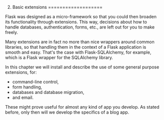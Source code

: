 2. Basic extensions
===================

Flask was designed as a micro-framework so that you could then
broaden its functionality through extensions.
This way, decisions about how to handle databases, authentication,
forms, etc., are left out for you to make freely.

Many extensions are in fact no more than nice wrappers around common libraries,
so that handling them in the context of a Flask application is smooth and easy.
That's the case with Flask-SQLAlchemy, for example, which is a
Flask wrapper for the SQLAlchemy library.

In this chapter we will install and describe the use of
some general purpose extensions, for:

* command-line control,
* form handling,
* databases and database migration,
* and email.

These might prove useful for almost any kind of app you develop.
As stated before, only then will we develop the specifics of a blog app.

